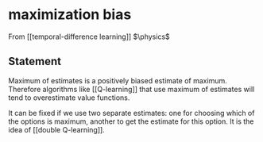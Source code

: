 # maximization bias
From [[temporal-difference learning]]
$\physics$
## Statement
Maximum of estimates is a positively biased estimate of maximum. Therefore algorithms like [[Q-learning]] that use maximum of estimates will tend to overestimate value functions. 

It can be fixed if we use two separate estimates: one for choosing which of the options is maximum, another to get the estimate for this option. It is the idea of [[double Q-learning]].